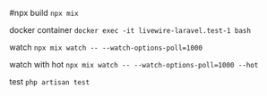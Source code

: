 #npx
build 
```npx mix```


docker container
```docker exec -it livewire-laravel.test-1 bash```

watch
```npx mix watch -- --watch-options-poll=1000```

watch with hot
```npx mix watch -- --watch-options-poll=1000 --hot```


test
```php artisan test```
